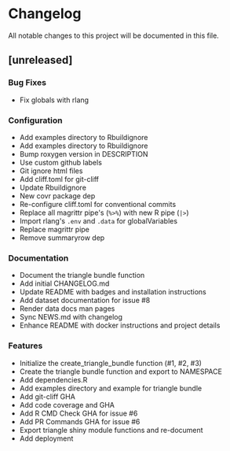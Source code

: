 # Changelog
All notable changes to this project will be documented in this file.

## [unreleased]

### Bug Fixes

- Fix globals with rlang

### Configuration

- Add examples directory to Rbuildignore
- Add examples directory to Rbuildignore
- Bump roxygen version in DESCRIPTION
- Use custom github labels
- Git ignore html files
- Add cliff.toml for git-cliff
- Update Rbuildignore
- New covr package dep
- Re-configure cliff.toml for conventional commits
- Replace all magrittr pipe's (`%>%`) with new R pipe (`|>`)
- Import rlang's `.env` and `.data` for globalVariables
- Replace magrittr pipe
- Remove summaryrow dep

### Documentation

- Document the triangle bundle function
- Add initial CHANGELOG.md
- Update README with badges and installation instructions
- Add dataset documentation for issue #8
- Render data docs man pages
- Sync NEWS.md with changelog
- Enhance README with docker instructions and project details

### Features

- Initialize the create_triangle_bundle function (#1, #2, #3)
- Create the triangle bundle function and export to NAMESPACE
- Add dependencies.R
- Add examples directory and example for triangle bundle
- Add git-cliff GHA
- Add code coverage and GHA
- Add R CMD Check GHA for issue #6
- Add PR Commands GHA for issue #6
- Export triangle shiny module functions and re-document
- Add deployment

<!-- generated by git-cliff -->
